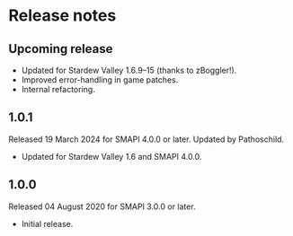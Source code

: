 ﻿# Release notes
## Upcoming release
- Updated for Stardew Valley 1.6.9–15 (thanks to zBoggler!).
- Improved error-handling in game patches.
- Internal refactoring.

## 1.0.1
Released 19 March 2024 for SMAPI 4.0.0 or later. Updated by Pathoschild.

- Updated for Stardew Valley 1.6 and SMAPI 4.0.0.

## 1.0.0
Released 04 August 2020 for SMAPI 3.0.0 or later.

- Initial release.
